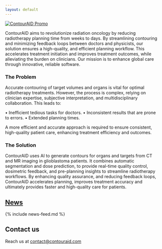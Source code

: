 ```yaml
---
layout: default
---
```


[![ContourAID Promo](https://img.youtube.com/vi/MRQkXFE2ABM/0.jpg)](https://www.youtube.com/watch?v=MRQkXFE2ABM)


ContourAID aims to revolutionize radiation oncology by reducing radiotherapy planning time from weeks to days. By streamlining contouring and minimizing feedback loops between doctors and physicists, our solution ensures a high-quality, and efficient planning workflow. This accelerates treatment initiation and improves treatment outcomes, while alleviating the burden on clinicians. Our mission is to enhance global care through innovative, reliable software.

### The Problem

Accurate contouring of target volumes and organs is vital for optimal radiotherapy treatments. However, the process is complex, relying on clinician expertise, subjective interpretation, and multidisciplinary collaboration. This leads to:

• Inefficient tedious tasks for doctors.
• Inconsistent results that are prone to errors.
• Extended planning times.

A more efficient and accurate approach is required to ensure consistent, high-quality patient care, enhancing treatment efficiency and outcomes.

### The Solution

ContourAID uses AI to generate contours for organs and targets from CT and MR imaging in glioblastoma patients. It combines automatic segmentation and dose prediction, to provide real-time quality control, dosimetric feedback, and pre-planning insights to streamline radiotherapy workflows. By enhancing quality assurance, and reducing feedback loops, ContourAID accelerates planning, improves treatment accuracy and ultimately provides faster and high-quality care for patients.

## [News](news.md)

{% include news-feed.md %}

## Contact us

Reach us at [contact@contouraid.com](mailto:contact@contouraid.com)